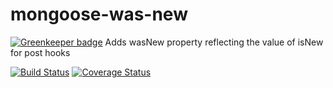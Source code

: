 # mongoose-was-new

[![Greenkeeper badge](https://badges.greenkeeper.io/Dashride/mongoose-was-new.svg)](https://greenkeeper.io/)
Adds wasNew property reflecting the value of isNew for post hooks

[![Build Status](https://travis-ci.org/Dashride/mongoose-was-new.svg?branch=master)](https://travis-ci.org/Dashride/mongoose-was-new)
[![Coverage Status](https://coveralls.io/repos/github/Dashride/mongoose-was-new/badge.svg?branch=master)](https://coveralls.io/github/Dashride/mongoose-was-new?branch=master)

